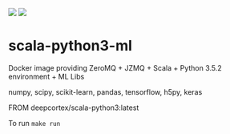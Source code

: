 [![](https://images.microbadger.com/badges/image/deepcortex/scala-python3-ml.svg)](https://microbadger.com/images/deepcortex/scala-python3-ml "Get your own image badge on microbadger.com")
[![](https://images.microbadger.com/badges/commit/deepcortex/scala-python3-ml.svg)](https://microbadger.com/images/deepcortex/scala-python3-ml "Get your own commit badge on microbadger.com")

# scala-python3-ml
Docker image providing ZeroMQ + JZMQ + Scala + Python 3.5.2 environment + ML Libs

numpy, scipy, scikit-learn, pandas, tensorflow, h5py, keras

FROM deepcortex/scala-python3:latest

To run ```make run```
